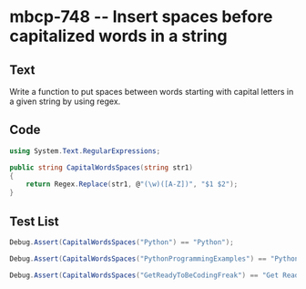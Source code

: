 # mbcp-748 -- Insert spaces before capitalized words in a string

## Text

Write a function to put spaces between words starting with capital letters in a given string by using regex.

## Code

```csharp
using System.Text.RegularExpressions;

public string CapitalWordsSpaces(string str1)
{
    return Regex.Replace(str1, @"(\w)([A-Z])", "$1 $2");
}
```

## Test List

```csharp
Debug.Assert(CapitalWordsSpaces("Python") == "Python");
```

```csharp
Debug.Assert(CapitalWordsSpaces("PythonProgrammingExamples") == "Python Programming Examples");
```

```csharp
Debug.Assert(CapitalWordsSpaces("GetReadyToBeCodingFreak") == "Get Ready To Be Coding Freak");
```
